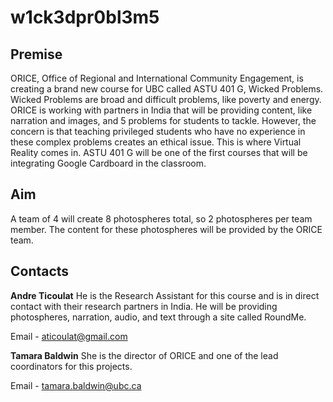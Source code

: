 # w1ck3dpr0bl3m5

## Premise
ORICE, Office of Regional and International Community Engagement, is creating a brand new course for UBC  called ASTU 401 G, Wicked Problems.  Wicked Problems are broad and difficult problems, like poverty and energy. ORICE is working with  partners in India that will be providing content, like narration and images, and 5 problems for students to tackle.
However, the concern is that teaching privileged students who have no experience in these complex problems creates an ethical issue. 
This is where Virtual Reality comes in. ASTU 401 G will be one of the first courses that will be integrating Google Cardboard in the classroom.  

## Aim
A team of 4 will create 8 photospheres total, so 2 photospheres per team member. The content for these photospheres will be provided by the ORICE team. 

## Contacts
**Andre Ticoulat**
He is the Research Assistant for this course and is in direct contact with their research partners in India. He will be providing photospheres, narration, audio, and text through a site called RoundMe.

Email -  aticoulat@gmail.com

**Tamara Baldwin**
She is the director of ORICE and one of the lead coordinators for this projects. 

Email - tamara.baldwin@ubc.ca

